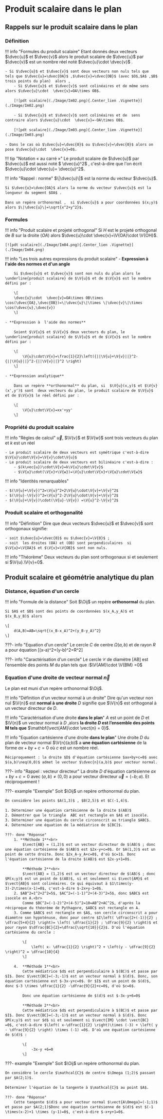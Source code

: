 # Produit scalaire dans le plan

## Rappels sur le produit scalaire dans le plan

### Définition

!!! info "Formules du produit scalaire"
    Etant donnés deux vecteurs  $\dvec{u}$ et $\dvec{v}$ alors le produit scalaire de $\dvec{u}$ par $\dvec{v}$ est un nombre réel noté $\dvec{u}\cdot  \dvec{v}$ .

    - Si $\dvec{u}$ et $\dvec{v}$ sont deux vecteurs non nuls tels que  tels que $\dvec{u}=\dvec{OA}$ ,$\dvec{v}=\dvec{OB}$ (avec $O$,$A$ ,$B$ trois points du plan)  alors ,
        - Si $\dvec{u}$ et $\dvec{v}$ sont colinéaires et de même sens alors $\dvec{u}\cdot  \dvec{v}=OA\times OB$.
        
        [![pdt scalaire](./Image/Im02.png){.Center_lien .Vignette}](./Image/Im02.png)

        - Si $\dvec{u}$ et $\dvec{v}$ sont colinéaires et de  sens contraire alors $\dvec{u}\cdot  \dvec{v}=-OA\times OB$.

        [![pdt scalaire](./Image/Im03.png){.Center_lien .Vignette}](./Image/Im03.png)

    - Dans le cas où $\dvec{u}=\dvec{0}$ ou $\dvec{v}=\dvec{0}$ alors on pose $\dvec{u}\cdot  \dvec{v}=0$.

!!! tip "Notation &laquo; au carré &raquo;"
    Le produit scalaire de $\dvec{u}$ par $\dvec{u}$ est aussi noté $ \dvec{u}^2$ , c'est-à-dire que l'on écrit $\dvec{u}\cdot \dvec{u}=   \dvec{u}^2$.

!!! info "Rappel : norme"
    $\|\dvec{u}\|$ est la norme du vecteur $\dvec{u}$.
    
    Si $\dvec{u}=\dvec{OA}$ alors la norme du vecteur $\dvec{u}$ est la longueur du segment $OA$ .
    
    Dans un repère orthonormal ,  si $\dvec{u}$ a pour coordonnées $(x;y)$ alors $\|\dvec{u}\|=\sqrt{x^2+y^2}$.

### Formules

!!! info "Produit scalaire et projeté orthogonal"
    Si $H$ est le projeté orthogonal de $B$ sur la droite $(OA)$ alors  $\dvec{u}\cdot  \dvec{v}=\V{OA}\cdot \V{OH}$.

    [![pdt scalaire](./Image/Im04.png){.Center_lien .Vignette}](./Image/Im04.png)

!!! info "Les trois  autres expressions du produit scalaire"
    - **Expression à  l'aide des normes et d'un angle**
        
        Si $\dvec{u}$ et $\dvec{v}$ sont non nuls du plan alors le \underline{produit scalaire} de $\V{u}$ et de $\V{v}$ est le nombre défini par :

        \[
        \dvec{u}\cdot  \dvec{v}=OA\times OB\times \cos(\dvec{OA},\dvec{OB})=\|\dvec{u}\|\times \|\dvec{v}\|\times \cos(\dvec{u},\dvec{v})
        \]

    - **Expression à  l'aide des normes**
        
        Soient $\V{u}$ et $\V{v}$ deux vecteurs du plan, le \underline{produit scalaire} de $\V{u}$ et de $\V{v}$ est le nombre défini par :
  
        \[
            \V{u}\cdot\V{v}=\frac{1}{2}\left({||\V{u}+\V{v}||}^2-{||\V{u}||}^2-{||\V{v}||}^2 \right)
        \]
 
    - **Expression analytique**
        
        Dans un repère **orthonormal** du plan, si  $\V{u}(x,y)$ et $\V{v}(x',y')$ sont  deux vecteurs du plan, le produit scalaire de $\V{u}$ et de $\V{v}$ le réel défini par :

        \[
            \V{u}\cdot\V{v}=xx'+yy'
        \]

### Propriété du produit scalaire

!!! info "Règles de calcul"
    $\vec{u}$, $\V{v}$ et $\V{w}$ sont trois vecteurs du plan et  $k$ est un réel

    - Le produit scalaire de deux vecteurs est symétrique c'est-à-dire $\V{u}\cdot\V{v}=\V{v}\cdot\V{u}$
    - Le produit scalaire de deux vecteurs est bilinéaire c'est-à-dire :
        - $(k\vec{u})\cdot\V{v}=k\V{u}\cdot\V{v}$
        - $\V{u}\cdot(\V{v}+\V{w})=\V{u}\cdot\V{v}+\V{u}\cdot\V{w}$

!!! info "Identités remarquables"

    - $(\V{u}+\V{v})^2=\V{u}^2+2\V{u}\cdot\V{v}+\V{v}^2$
    - $(\V{u}-\V{v})^2=\V{u}^2-2\V{u}\cdot\V{v}+\V{v}^2$
    - $(\V{u}+\V{v})\cdot(\V{u}-\V{v}) =\V{u}^2-\V{v}^2$

### Produit scalaire et orthogonalité

!!! info "Définition"
    Dire que deux vecteurs $\dvec{u}$ et $\dvec{v}$ sont orthogonaux signifie:
    
    - soit $\dvec{u}=\dvec{0}$ ou $\dvec{v}=\V{0}$ ;
    - soit  les droites (OA) et (OB) sont perpendiculaires  si $\V{u}=\V{OA}$ et $\V{v}=\V{OB}$ sont non nuls.

!!! info "Théorème"
    Deux vecteurs du plan  sont orthogonaux  si et seulement si $\V{u}.\V{v}=0$.

## Produit scalaire et géométrie analytique du plan

### Distance, équation d'un cercle

!!! info "Formule de la distance"
    Soit $\Oij$ un repère **orthonormal** du plan.
    
    Si $A$ et $B$ sont des points de coordonnées $(x_A,y_A)$ et $(x_B,y_B)$ alors 
    
    \[
        d(A,B)=AB=\sqrt{(x_B-x_A)^2+(y_B-y_A)^2}
    \]

???- info "Equation d'un cercle"
    Le cercle $C$ de centre $\Omega (a ,b)$ et de rayon $R$ a pour équation \[(x-a)^2+(y-b)^2=R^2\]

???- info "Caractérisation d'un cercle"
    Le cercle $\mathcal{C}$   de diamètre [AB] est l’ensemble des points $M$ du plan tels que :$\V{AM}\cdot \V{BM} =0$

### Equation d'une droite de vecteur normal $\vec{n}$

Le plan est muni d'un repère orthonormal $\Oij$.

!!! info "Définition d'un vecteur normal à un droite"
    Dire qu'un vecteur non nul $\V{n}$ est **normal à une droite** $D$ signifie que $\V{n}$ est
    orthogonal à un vecteur directeur de $D$.

!!! info "Caractérisation d'une droite **dans le plan**"
    $A$ est un point de $D$ et  $\V{n}$ un vecteur normal à $D$  ,alors **la droite $D$ est l’ensemble des points M tels que** $\mathbf{\vect{AM}\cdot \vect{n} = 0}$.

!!! info "Equation cartésienne d'une droite **dans le plan**"
    Une  droite $D$ du plan de vecteur normal $\V{n}(a;b)$ a **une équation cartésienne** de la forme $ax+by+c=0$ où $c$ est un nombre réel.

    Réciproquement : la droite $D$ d'équation cartésienne $ax+by+c=0$ avec $(a,b)\neq(0,0)$ admet le vecteur $\dvec{n}(a,b)$ pour vecteur normal.

???- info "Rappel : vecteur directeur"
    La droite $D$ d'équation cartésienne $ax+by+c=0$ avec $(a,b)\neq(0,0)$ a pour vecteur directeur $\vec{u}=(-b;a)$. Et réciproquement !

???- example "Exemple"
    Soit $\Oij$ un repère orthonormal du plan.
    
    On considère les points $A(1,3)$ , $B(2,5)$ et $C(-1,4)$.

    1. Déterminer une équation cartésienne de la droite $(AB)$ 
    2. Démontrer que le triangle  ABC est rectangle en $A$ et isocèle.
    3. Déterminer une équation du cercle circonscrit au triangle $ABC$.
    4. Déterminer une équation de la médiatrice de $[BC]$.

    ???- done "Réponse"
        1. **Méthode 1**<br>
            $\vect{AB} = (1,2)$ est un vecteur directeur de $(AB)$ ; donc une équation cartésienne de $(AB)$ est $2x-y+c=0$. Or $A(1,3)$ est un point de cette droite. Donc $2x_A-y_A+c=0$, d'où $c=1$. Donc l'équation cartésienne de la droite $(AB)$ est $2x-y+1=0$.

            **Méthode 2**<br>
            $\vect{AB} = (1,2)$ est un vecteur directeur de $(AB)$ ; donc $M(x;y)$ est un point de $(AB)$, si et seulement si $\vect{AM}$ et $\vect{AB}$ sont colinéaires. Ce qui équivaut à $1\times(y-3)-2\times(x-1)=0$, c'est-à-dire $-2x+y-1=0$.
        2. $AB^2=1^2+2^2=5$, $AC^2=(-1-1)^2+(4-3)^2=5$, donc $ABC$ est isocèle en A.<br>
            Comme $BC^2=(-1-2)^2+(4-5)^2=10=AB^2+AC^2$, d'après la réciproque du théorème de Pythagore, $ABC$ est rectangle en A.
        3. Comme $ABC$ est rectangle en $A$, son cercle circonscrit a pour diamètre son hypoténuse, donc pour centre $I\left( \dfrac{2+(-1)}{2} ; \dfrac{5+4}{2} \right)= \left( \dfrac{1}{2} ; \dfrac{9}{2} \right)$ et pour rayon $\dfrac{BC}{2}=\dfrac{\sqrt{10}}{2}$. D'où l'équation cartésienne du cercle :
            
            \[
                \left( x- \dfrac{1}{2} \right)^2 + \left(y - \dfrac{9}{2} \right)^2 = \dfrac{10}{4}
            \]

        4.  **Méthode 1**<br>
            Cette médiatrice $d$ est perpendiculaire à $(BC)$ et passe par $I$. Donc $\vect{BC}=(-3;-1)$ est un vecteur normal à $(d)$. Donc, son équation cartésienne est $-3x-y+c=0$. Or $I$ est un point de $(d)$, donc $-3 \times \dfrac{1}{2} -\dfrac{9}{2}+c=0$, d'où $c=6$.

            Donc une équation cartésienne de $(d)$ est $-3x-y+6=0$
            
            **Méthode 2**<br>
            Cette médiatrice $d$ est perpendiculaire à $(BC)$ et passe par $I$. Donc $\vect{BC}=(-3;-1)$ est un vecteur normal à $(d)$. Donc $M(x;y)$ est sur $d$ si et seulement si $\vect{IM} \cdot \vect{BC} =0$, c'est-à-dire $\left( x-\dfrac{1}{2} \right)\times (-3) + \left( y - \dfrac{9}{2} \right) \times (-1) =0$. D'où une équation cartésienne de $(d)$ :
            
            \[
                -3x-y +6=0
            \]

???- example "Exemple"
    Soit $\Oij$ un repère orthonormal du plan.
    
    On considère le cercle $\mathcal{C}$ de centre $\Omega (1;2)$ passant par $A(2;1)$.
    
    Déterminer l'équation de la tangente à $\mathcal{C}$ au point $A$.

    ???- done "Réponse"
        Cette tangente $(d)$ a pour vecteur normal $\vect{A\Omega}=(-1;1)$ et passe par $A(2;1)$Donc une équation cartésienne de $(d)$ est $(-1 \times(x-2)+1 \times (y-1)=0$, c'est-à-dire $-x+y+1=0$.
